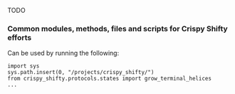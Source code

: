 TODO

### Common modules, methods, files and scripts for Crispy Shifty efforts
Can be used by running the following:
```
import sys
sys.path.insert(0, "/projects/crispy_shifty/") 
from crispy_shifty.protocols.states import grow_terminal_helices
...
```
